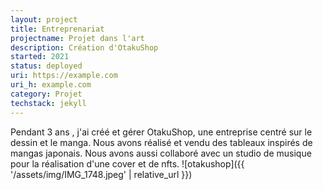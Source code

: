 ```yaml
---
layout: project
title: Entreprenariat
projectname: Projet dans l'art
description: Création d'OtakuShop
started: 2021
status: deployed
uri: https://example.com
uri_h: example.com
category: Projet
techstack: jekyll
---
```


Pendant 3 ans , j'ai créé et gérer OtakuShop, une entreprise centré sur le dessin et le manga. Nous avons réalisé et vendu des tableaux inspirés de mangas japonais. Nous avons aussi collaboré avec un studio de musique pour la réalisation d'une cover et de nfts.
![otakushop]({{ '/assets/img/IMG_1748.jpeg' | relative_url }})

